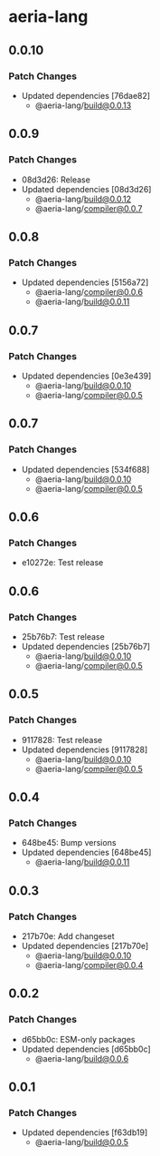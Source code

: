 # aeria-lang

## 0.0.10

### Patch Changes

- Updated dependencies [76dae82]
  - @aeria-lang/build@0.0.13

## 0.0.9

### Patch Changes

- 08d3d26: Release
- Updated dependencies [08d3d26]
  - @aeria-lang/build@0.0.12
  - @aeria-lang/compiler@0.0.7

## 0.0.8

### Patch Changes

- Updated dependencies [5156a72]
  - @aeria-lang/compiler@0.0.6
  - @aeria-lang/build@0.0.11

## 0.0.7

### Patch Changes

- Updated dependencies [0e3e439]
  - @aeria-lang/build@0.0.10
  - @aeria-lang/compiler@0.0.5

## 0.0.7

### Patch Changes

- Updated dependencies [534f688]
  - @aeria-lang/build@0.0.10
  - @aeria-lang/compiler@0.0.5

## 0.0.6

### Patch Changes

- e10272e: Test release

## 0.0.6

### Patch Changes

- 25b76b7: Test release
- Updated dependencies [25b76b7]
  - @aeria-lang/build@0.0.10
  - @aeria-lang/compiler@0.0.5

## 0.0.5

### Patch Changes

- 9117828: Test release
- Updated dependencies [9117828]
  - @aeria-lang/build@0.0.10
  - @aeria-lang/compiler@0.0.5

## 0.0.4

### Patch Changes

- 648be45: Bump versions
- Updated dependencies [648be45]
  - @aeria-lang/build@0.0.11

## 0.0.3

### Patch Changes

- 217b70e: Add changeset
- Updated dependencies [217b70e]
  - @aeria-lang/build@0.0.10
  - @aeria-lang/compiler@0.0.4

## 0.0.2

### Patch Changes

- d65bb0c: ESM-only packages
- Updated dependencies [d65bb0c]
  - @aeria-lang/build@0.0.6

## 0.0.1

### Patch Changes

- Updated dependencies [f63db19]
  - @aeria-lang/build@0.0.5

